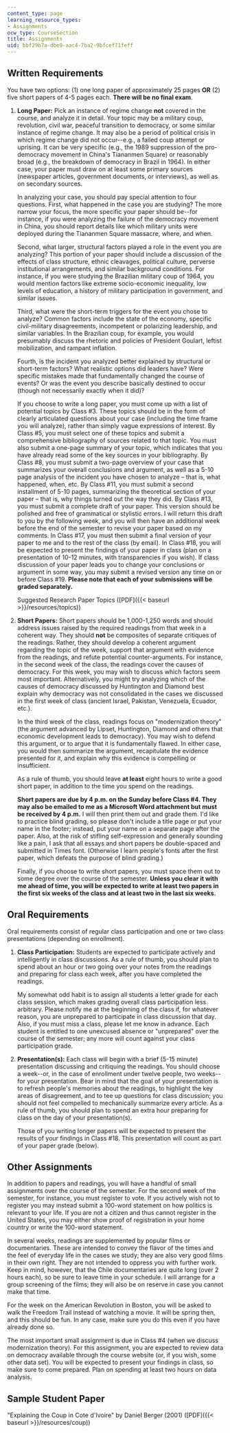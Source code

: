 ```yaml
---
content_type: page
learning_resource_types:
- Assignments
ocw_type: CourseSection
title: Assignments
uid: bbf29b7a-dbe9-aac4-7ba2-9bfcef71feff
---
```


Written Requirements
--------------------

You have two options: (1) one long paper of approximately 25 pages **OR** (2) five short papers of 4-5 pages each. **There will be no final exam**.

1.  **Long Paper:** Pick an instance of regime change **not** covered in the course, and analyze it in detail. Your topic may be a military coup, revolution, civil war, peaceful transition to democracy, or some similar instance of regime change. It may also be a period of political crisis in which regime change did not occur--e.g., a failed coup attempt or uprising. It can be very specific (e.g., the 1989 suppression of the pro-democracy movement in China's Tiananmen Square) or reasonably broad (e.g., the breakdown of democracy in Brazil in 1964). In either case, your paper must draw on at least some primary sources (newspaper articles, government documents, or interviews), as well as on secondary sources.
    
    In analyzing your case, you should pay special attention to four questions. First, what happened in the case you are studying? The more narrow your focus, the more specific your paper should be--for instance, if you were analyzing the failure of the democracy movement in China, you should report details like which military units were deployed during the Tiananmen Square massacre, where, and when.
    
    Second, what larger, structural factors played a role in the event you are analyzing? This portion of your paper should include a discussion of the effects of class structure, ethnic cleavages, political culture, perverse institutional arrangements, and similar background conditions. For instance, if you were studying the Brazilian military coup of 1964, you would mention factors like extreme socio-economic inequality, low levels of education, a history of military participation in government, and similar issues.
    
    Third, what were the short-term triggers for the event you chose to analyze? Common factors include the state of the economy, specific civil-military disagreements, incompetent or polarizing leadership, and similar variables. In the Brazilian coup, for example, you would presumably discuss the rhetoric and policies of President Goulart, leftist mobilization, and rampant inflation.
    
    Fourth, is the incident you analyzed better explained by structural or short-term factors? What realistic options did leaders have? Were specific mistakes made that fundamentally changed the course of events? Or was the event you describe basically destined to occur (though not necessarily exactly when it did)?
    
    If you choose to write a long paper, you must come up with a list of potential topics by Class #3. These topics should be in the form of clearly articulated questions about your case (including the time frame you will analyze), rather than simply vague expressions of interest. By Class #5, you must select one of these topics and submit a comprehensive bibliography of sources related to that topic. You must also submit a one-page summary of your topic, which indicates that you have already read some of the key sources in your bibliography. By Class #8, you must submit a two-page overview of your case that summarizes your overall conclusions and argument, as well as a 5-10 page analysis of the incident you have chosen to analyze – that is, what happened, when, etc. By Class #11, you must submit a second installment of 5-10 pages, summarizing the theoretical section of your paper – that is, why things turned out the way they did. By Class #13, you must submit a complete draft of your paper. This version should be polished and free of grammatical or stylistic errors. I will return this draft to you by the following week, and you will then have an additional week before the end of the semester to revise your paper based on my comments. In Class #17, you must then submit a final version of your paper to me and to the rest of the class (by email). In Class #18, you will be expected to present the findings of your paper in class (plan on a presentation of 10-12 minutes, with transparencies if you wish). If class discussion of your paper leads you to change your conclusions or argument in some way, you may submit a revised version any time on or before Class #19. **Please note that each of your submissions will be graded separately.**
    
    Suggested Research Paper Topics ([PDF]({{< baseurl >}}/resources/topics))
    
2.  **Short Papers:** Short papers should be 1,000-1,250 words and should address issues raised by the required readings from that week in a coherent way. They should **not** be composites of separate critiques of the readings. Rather, they should develop a coherent argument regarding the topic of the week, support that argument with evidence from the readings, and refute potential counter-arguments. For instance, in the second week of the class, the readings cover the causes of democracy. For this week, you may wish to discuss which factors seem most important. Alternatively, you might try analyzing which of the causes of democracy discussed by Huntington and Diamond best explain why democracy was not consolidated in the cases we discussed in the first week of class (ancient Israel, Pakistan, Venezuela, Ecuador, etc.).
    
    In the third week of the class, readings focus on "modernization theory" (the argument advanced by Lipset, Huntington, Diamond and others that economic development leads to democracy). You may wish to defend this argument, or to argue that it is fundamentally flawed. In either case, you would then summarize the argument, recapitulate the evidence presented for it, and explain why this evidence is compelling or insufficient.
    
    As a rule of thumb, you should leave **at least** eight hours to write a good short paper, in addition to the time you spend on the readings.
    
    **Short papers are due by 4 p.m. on the Sunday before Class #4. They may also be emailed to me as a Microsoft Word attachment but must be received by 4 p.m.** I will then print them out and grade them. I'd like to practice blind grading, so please don't include a title page or put your name in the footer; instead, put your name on a separate page after the paper. Also, at the risk of stifling self-expression and generally sounding like a pain, I ask that all essays and short papers be double-spaced and submitted in Times font. (Otherwise I learn people's fonts after the first paper, which defeats the purpose of blind grading.)
    
    Finally, if you choose to write short papers, you must space them out to some degree over the course of the semester. **Unless you clear it with me ahead of time, you will be expected to write at least two papers in the first six weeks of the class and at least two in the last six weeks.**
    

Oral Requirements
-----------------

Oral requirements consist of regular class participation and one or two class presentations (depending on enrollment).

1.  **Class Participation:** Students are expected to participate actively and intelligently in class discussions. As a rule of thumb, you should plan to spend about an hour or two going over your notes from the readings and preparing for class each week, after you have completed the readings.
    
    My somewhat odd habit is to assign all students a letter grade for each class session, which makes grading overall class participation less arbitrary. Please notify me at the beginning of the class if, for whatever reason, you are unprepared to participate in class discussion that day. Also, if you must miss a class, please let me know in advance. Each student is entitled to one unexcused absence or "unprepared" over the course of the semester; any more will count against your class participation grade.
    
2.  **Presentation(s):** Each class will begin with a brief (5-15 minute) presentation discussing and critiquing the readings. You should choose a week--or, in the case of enrollment under twelve people, two weeks--for your presentation. Bear in mind that the goal of your presentation is to refresh people's memories about the readings, to highlight the key areas of disagreement, and to tee up questions for class discussion; you should not feel compelled to mechanically summarize every article. As a rule of thumb, you should plan to spend an extra hour preparing for class on the day of your presentation(s).
    
    Those of you writing longer papers will be expected to present the results of your findings in Class #18. This presentation will count as part of your paper grade (below).
    

Other Assignments
-----------------

In addition to papers and readings, you will have a handful of small assignments over the course of the semester. For the second week of the semester, for instance, you must register to vote. If you actively wish not to register you may instead submit a 100-word statement on how politics is relevant to your life. If you are not a citizen and thus cannot register in the United States, you may either show proof of registration in your home country or write the 100-word statement.

In several weeks, readings are supplemented by popular films or documentaries. These are intended to convey the flavor of the times and the feel of everyday life in the cases we study; they are also very good films in their own right. They are not intended to oppress you with further work. Keep in mind, however, that the Chile documentaries are quite long (over 2 hours each), so be sure to leave time in your schedule. I will arrange for a group screening of the films; they will also be on reserve in case you cannot make that time.

For the week on the American Revolution in Boston, you will be asked to walk the Freedom Trail instead of watching a movie. It will be spring then, and this should be fun. In any case, make sure you do this even if you have already done so.

The most important small assignment is due in Class #4 (when we discuss modernization theory). For this assignment, you are expected to review data on democracy available through the course website (or, if you wish, some other data set). You will be expected to present your findings in class, so make sure to come prepared. Plan on spending at least two hours on data analysis.

Sample Student Paper
--------------------

"Explaining the Coup in Cote d'Ivoire" by Daniel Berger (2001) ([PDF]({{< baseurl >}}/resources/coup))
